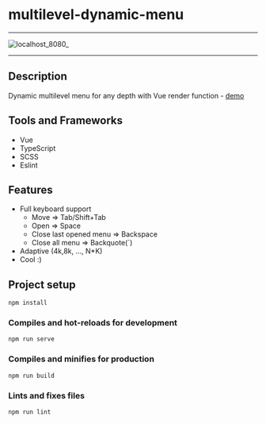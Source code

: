 # multilevel-dynamic-menu
---
![localhost_8080_](https://user-images.githubusercontent.com/26417963/97049255-12c99800-1584-11eb-9fde-ffca287c5d11.png)


---

## Description
Dynamic multilevel menu for any depth with Vue render function - [demo](https://saloev.github.io/multilevel-dynamic-menu)

## Tools and Frameworks
 - Vue
 - TypeScript
 - SCSS
 - Eslint

## Features
  - Full keyboard support 
    - Move => Tab/Shift+Tab
    - Open => Space
    - Close last opened menu => Backspace
    - Close all menu => Backquote(`)
  - Adaptive (4k,8k, ..., N*K)
  - Cool :)

## Project setup
```
npm install
```

### Compiles and hot-reloads for development
```
npm run serve
```

### Compiles and minifies for production
```
npm run build
```

### Lints and fixes files
```
npm run lint
```